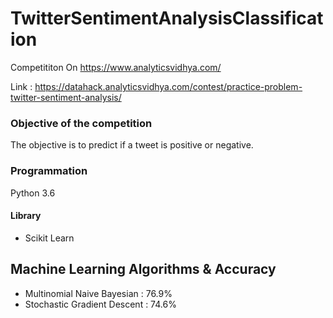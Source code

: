 # TwitterSentimentAnalysisClassification
Competititon On https://www.analyticsvidhya.com/

Link : https://datahack.analyticsvidhya.com/contest/practice-problem-twitter-sentiment-analysis/

### Objective of the competition

The objective is to predict if a tweet is positive or negative.

### Programmation
Python 3.6
#### Library 
- Scikit Learn

## Machine Learning Algorithms & Accuracy
- Multinomial Naive Bayesian : 76.9%
- Stochastic Gradient Descent : 74.6%
